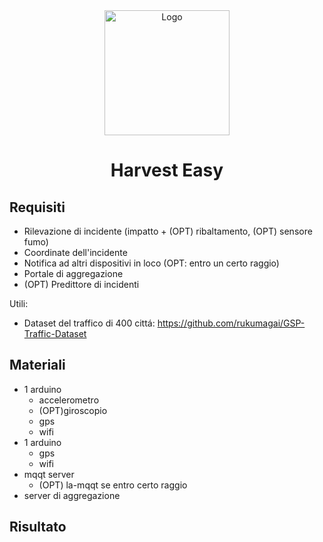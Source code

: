 <!-- PROJECT LOGO -->
<div align="center">
  <img src="https://github.com/user-attachments/assets/d3bdb664-5fdc-446d-9361-8037283497e7" alt="Logo" width="200" height="200">

  <h1 align="center">Harvest Easy</h1>

</div>


## Requisiti
- Rilevazione di incidente (impatto + (OPT) ribaltamento, (OPT) sensore fumo)  
- Coordinate dell'incidente
- Notifica ad altri dispositivi in loco (OPT: entro un certo raggio)
- Portale di aggregazione
- (OPT) Predittore di incidenti

Utili:
- Dataset del traffico di 400 cittá: https://github.com/rukumagai/GSP-Traffic-Dataset

## Materiali
- 1 arduino
  - accelerometro 
  - (OPT)giroscopio
  - gps
  - wifi 
- 1 arduino
  - gps
  - wifi
- mqqt server
  - (OPT) la-mqqt se entro certo raggio
- server di aggregazione

## Risultato
